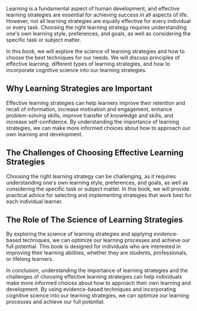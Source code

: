 
Learning is a fundamental aspect of human development, and effective learning strategies are essential for achieving success in all aspects of life. However, not all learning strategies are equally effective for every individual or every task. Choosing the right learning strategy requires understanding one's own learning style, preferences, and goals, as well as considering the specific task or subject matter.

In this book, we will explore the science of learning strategies and how to choose the best techniques for our needs. We will discuss principles of effective learning, different types of learning strategies, and how to incorporate cognitive science into our learning strategies.

Why Learning Strategies are Important
-------------------------------------

Effective learning strategies can help learners improve their retention and recall of information, increase motivation and engagement, enhance problem-solving skills, improve transfer of knowledge and skills, and increase self-confidence. By understanding the importance of learning strategies, we can make more informed choices about how to approach our own learning and development.

The Challenges of Choosing Effective Learning Strategies
--------------------------------------------------------

Choosing the right learning strategy can be challenging, as it requires understanding one's own learning style, preferences, and goals, as well as considering the specific task or subject matter. In this book, we will provide practical advice for selecting and implementing strategies that work best for each individual learner.

The Role of The Science of Learning Strategies
----------------------------------------------

By exploring the science of learning strategies and applying evidence-based techniques, we can optimize our learning processes and achieve our full potential. This book is designed for individuals who are interested in improving their learning abilities, whether they are students, professionals, or lifelong learners.

In conclusion, understanding the importance of learning strategies and the challenges of choosing effective learning strategies can help individuals make more informed choices about how to approach their own learning and development. By using evidence-based techniques and incorporating cognitive science into our learning strategies, we can optimize our learning processes and achieve our full potential.
